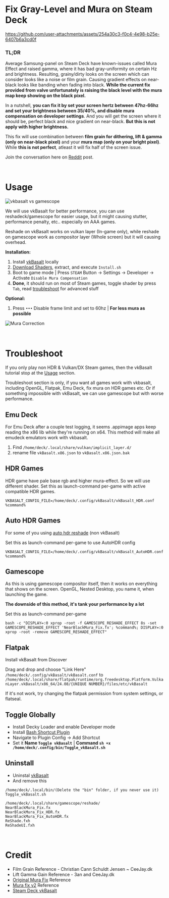 # Fix Gray-Level and Mura on Steam Deck

https://github.com/user-attachments/assets/254a30c3-f0c4-4e98-b25e-6407b6a3cd0f

### TL;DR

Average Samsung-panel on Steam Deck have known-issues called Mura Effect and raised gamma, where it has bad gray-uniformity on certain Hz and brightness. Resulting, grainy/dirty looks on the screen which can consider looks like a noise or film grain. Causing gradient effects on near-black looks like banding when fading into black. **While the current fix provided from valve unfortunately is raising the black level with the mura map keep showing on the black pixel.**

In a nutshell, **you can fix it by set your screen hertz between 47hz-66hz and set your brightness between 35/40%, and disable mura compensation on developer settings**. And you will get the screen where it should be, perfect black and nice gradient on near-black. **But this is not apply with higher brightness.**

This fix will use combination between **film grain for dithering, lift & gamma (only on near-black pixel)** and your **mura map (only on your bright pixel)**. While **this is not perfect**, atleast it will fix half of the screen issue.

Join the conversation here on [Reddit](https://www.reddit.com/r/SteamDeck/comments/1kb9gku/finally_able_to_fix_mura_effect_on_my_steam_deck/?utm_source=share&utm_medium=web3x&utm_name=web3xcss&utm_term=1&utm_content=share_button) post.

<br>

# Usage
![vkbasalt vs gamescope](https://github.com/user-attachments/assets/0f9f2b69-042a-493e-bfe7-f2f9e791dd46)

We will use vkBasalt for better performance, you can use reshadeck/gamescope for easier usage, but it might causing stutter, performance penalty, etc.. especially on AAA games.

Reshade on vkBasalt works on vulkan layer (In-game only), while reshade on gamescope work as compositor layer (Whole screen) but it will causing overhead.

**Installation:**
1. Install [vkBasalt](https://github.com/simons-public/steam-deck-vkbasalt-install) locally
2. [Download Shaders](https://github.com/Moonveil-Kanata/muragraylevelfix-deck/releases/tag/shader), extract, and execute ``Install.sh``
2. Boot to game mode | Press ``STEAM`` Button → Settings → Developer → Activate ``Disable Mura Compensation``
4. **Done**, it should run on most of Steam games, toggle shader by press ``Tab``, read [troubleshoot](https://github.com/Moonveil-Kanata/muragraylevelfix-deck?tab=readme-ov-file#troubleshoot) for advanced stuff

**Optional:**
1. Press ``•••`` Disable frame limit and set to 60hz | **For less mura as possible**

![Mura Correction](https://github.com/user-attachments/assets/e47c2306-815d-40a8-a02c-71a47f05a66e)



<br>

# Troubleshoot
If you only play non HDR & Vulkan/DX Steam games, then the vkBasalt tutorial stop at the [Usage](https://github.com/Moonveil-Kanata/muragraylevelfix-deck?tab=readme-ov-file#usage) section.

Troubleshoot section is only, if you want all games work with vkbasalt, including OpenGL, Flatpak, Emu Deck, fix mura on HDR games etc. Or if something impossible with vkBasalt, we can use gamescope but with worse performance.

## Emu Deck
For Emu Deck after a couple test logging, it seems .appimage apps keep reading the x86 lib while they're running on x64. This method will make all emudeck emulators work with vkbasalt.

1. Find ``/home/deck/.local/share/vulkan/implicit_layer.d/``
2. rename file ``vkBasalt.x86.json`` to ``vkBasalt.x86.json.bak``

## HDR Games
HDR game have pale base rgb and higher mura-effect. So we will use different shader.
Set this as launch-command per-game with active compatible HDR games.
```
VKBASALT_CONFIG_FILE=/home/deck/.config/vkBasalt/vkBasalt_HDR.conf %command%
```

## Auto HDR Games
For some of you using [auto hdr reshade](https://www.reddit.com/r/SteamDeck/comments/1b4rbd8/auto_hdr_works_on_steam_deck_now/) (non vkBasalt)

Set this as launch-command per-game to use AutoHDR config
```
VKBASALT_CONFIG_FILE=/home/deck/.config/vkBasalt/vkBasalt_AutoHDR.conf %command%
```

## Gamescope
As this is using gamescope compositor itself, then it works on everything that shows on the screen. OpenGL, Nested Desktop, you name it, when launching the game.

**The downside of this method, it's tank your performance by a lot**

Set this as launch-command per-game
```
bash -c "DISPLAY=:0 xprop -root -f GAMESCOPE_RESHADE_EFFECT 8s -set GAMESCOPE_RESHADE_EFFECT 'NearBlackMura_Fix.fx'; %command%; DISPLAY=:0 xprop -root -remove GAMESCOPE_RESHADE_EFFECT"
```

## Flatpak
Install vkBasalt from Discover

Drag and drop and choose "Link Here" ``/home/deck/.config/vkBasalt/vkBasalt.conf`` to ``/home/deck/.local/share/flatpak/runtime/org.freedesktop.Platform.VulkanLayer.vkBasalt/x86_64/24.08/{UNIQUE NUMBER}/files/etc/vkBasalt``

If it's not work, try changing the flatpak permission from system settings, or flatseal.

## Toggle Globally
- Install Decky Loader and enable Developer mode
- Install [Bash Shortcut Plugin](https://github.com/SDH-Stewardship/bash-shortcuts/pull/1#issuecomment-2460919165)
- Navigate to Plugin Config → Add Shortcut
- Set it **Name ``Toggle vkBasalt``** | **Command ``sh +x /home/deck/.config/bin/Toggle_vkBasalt.sh``**

## Uninstall
- Uninstal [vkBasalt](https://github.com/simons-public/steam-deck-vkbasalt-install)
- And remove this
```
/home/deck/.local/bin/(Delete the "bin" folder, if you never use it)
Toggle_vkBasalt.sh

/home/deck/.local/share/gamescope/reshade/
NearBlackMura_Fix.fx
NearBlackMura_Fix_HDR.fx
NearBlackMura_Fix_AutoHDR.fx
ReShade.fxh
ReShadeUI.fxh
```

<br>

# Credit
- Film Grain Reference - Christian Cann Schuldt Jensen ~ CeeJay.dk
- Lift Gamma Gain Reference - 3an and CeeJay.dk
- [Original Mura Fix](https://www.reddit.com/r/SteamDeck/comments/1aej469/maybe_we_can_correct_mura_like_this_for_now/) Reference
- [Mura fix v2](https://www.reddit.com/r/SteamDeck/comments/1au9blh/updated_fix_for_steamdeck_oled_mura_noise_in/) Reference
- [Steam Deck vkBasalt](https://github.com/simons-public/steam-deck-vkbasalt-install)
